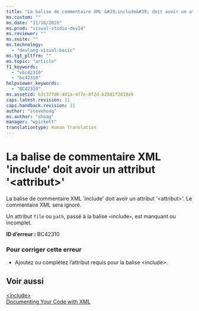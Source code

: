 ```yaml
---
title: "La balise de commentaire XML &#39;include&#39; doit avoir un attribut &#39;&lt;attribut&gt;&#39; | Microsoft Docs"
ms.custom: ""
ms.date: "11/16/2016"
ms.prod: "visual-studio-dev14"
ms.reviewer: ""
ms.suite: ""
ms.technology: 
  - "devlang-visual-basic"
ms.tgt_pltfrm: ""
ms.topic: "article"
f1_keywords: 
  - "vbc42310"
  - "bc42310"
helpviewer_keywords: 
  - "BC42310"
ms.assetid: b3c377d6-401a-477e-8f2d-b2881f2818a9
caps.latest.revision: 11
caps.handback.revision: 11
author: "stevehoag"
ms.author: "shoag"
manager: "wpickett"
translationtype: Human Translation
---
```

# La balise de commentaire XML &#39;include&#39; doit avoir un attribut &#39;&lt;attribut&gt;&#39;
La balise de commentaire XML 'include' doit avoir un attribut '\<attribut\>'. Le commentaire XML sera ignoré.  
  
 Un attribut `file` ou `path`, passé à la balise `<`include`>`, est manquant ou incomplet.  
  
 **ID d’erreur :** BC42310  
  
### Pour corriger cette erreur  
  
-   Ajoutez ou complétez l’attribut requis pour la balise \<include\>.  
  
## Voir aussi  
 [\<include\>](../../visual-basic/language-reference/xmldoc/include.md)   
 [Documenting Your Code with XML](../../visual-basic/programming-guide/program-structure/documenting-your-code-with-xml.md)